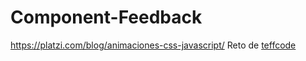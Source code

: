 # Component-Feedback
https://platzi.com/blog/animaciones-css-javascript/
Reto de [teffcode](https://github.com/teffcode)

